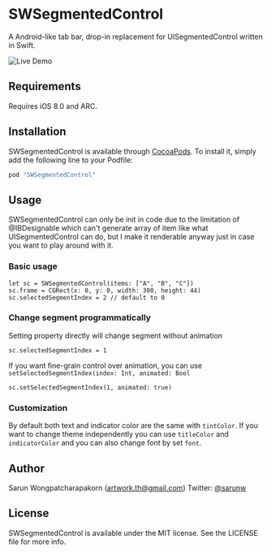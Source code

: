 # SWSegmentedControl

A Android-like tab bar, drop-in replacement for UISegmentedControl written in Swift.

![Live Demo](https://cloud.githubusercontent.com/assets/795368/12671575/2345a69a-c6a3-11e5-94f6-e8cd9e7c0be9.gif)

## Requirements

Requires iOS 8.0 and ARC.

## Installation

SWSegmentedControl is available through [CocoaPods](http://cocoapods.org). To install
it, simply add the following line to your Podfile:

```ruby
pod "SWSegmentedControl"
```

## Usage

SWSegmentedControl can only be init in code due to the limitation of @IBDesignable which can't generate array of item like what UISegmentedControl can do, but I make it renderable anyway just in case you want to play around with it.

### Basic usage

```
let sc = SWSegmentedControl(items: ["A", "B", "C"])
sc.frame = CGRect(x: 0, y: 0, width: 300, height: 44)
sc.selectedSegmentIndex = 2 // default to 0
```

### Change segment programmatically

Setting property directly will change segment without animation

```
sc.selectedSegmentIndex = 1
```

If you want fine-grain control over animation, you can use `setSelectedSegmentIndex(index: Int, animated: Bool`

```
sc.setSelectedSegmentIndex(1, animated: true)
```

### Customization

By default both text and indicator color are the same with `tintColor`. If you want to change theme independently you can use `titleColor` and `indicatorColor` and you can also change font by set `font`.

## Author

Sarun Wongpatcharapakorn (artwork.th@gmail.com) Twitter: [@sarunw](https://twitter.com/sarunw)

## License

SWSegmentedControl is available under the MIT license. See the LICENSE file for more info.
